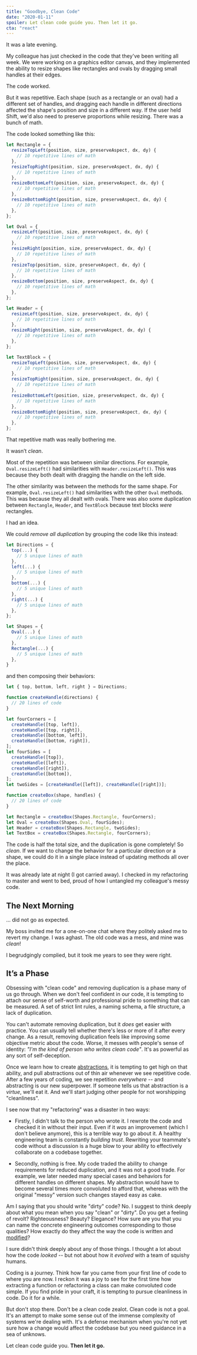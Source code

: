 ```yaml
---
title: "Goodbye, Clean Code"
date: "2020-01-11"
spoiler: Let clean code guide you. Then let it go.
cta: "react"
---
```


It was a late evening.

My colleague has just checked in the code that they've been writing all week. We were working on a graphics editor canvas, and they implemented the ability to resize shapes like rectangles and ovals by dragging small handles at their edges.

The code worked.

But it was repetitive. Each shape (such as a rectangle or an oval) had a different set of handles, and dragging each handle in different directions affected the shape's position and size in a different way. If the user held Shift, we'd also need to preserve proportions while resizing. There was a bunch of math.

The code looked something like this:

```jsx
let Rectangle = {
  resizeTopLeft(position, size, preserveAspect, dx, dy) {
    // 10 repetitive lines of math
  },
  resizeTopRight(position, size, preserveAspect, dx, dy) {
    // 10 repetitive lines of math
  },
  resizeBottomLeft(position, size, preserveAspect, dx, dy) {
    // 10 repetitive lines of math
  },
  resizeBottomRight(position, size, preserveAspect, dx, dy) {
    // 10 repetitive lines of math
  },
};

let Oval = {
  resizeLeft(position, size, preserveAspect, dx, dy) {
    // 10 repetitive lines of math
  },
  resizeRight(position, size, preserveAspect, dx, dy) {
    // 10 repetitive lines of math
  },
  resizeTop(position, size, preserveAspect, dx, dy) {
    // 10 repetitive lines of math
  },
  resizeBottom(position, size, preserveAspect, dx, dy) {
    // 10 repetitive lines of math
  },
};

let Header = {
  resizeLeft(position, size, preserveAspect, dx, dy) {
    // 10 repetitive lines of math
  },
  resizeRight(position, size, preserveAspect, dx, dy) {
    // 10 repetitive lines of math
  },
};

let TextBlock = {
  resizeTopLeft(position, size, preserveAspect, dx, dy) {
    // 10 repetitive lines of math
  },
  resizeTopRight(position, size, preserveAspect, dx, dy) {
    // 10 repetitive lines of math
  },
  resizeBottomLeft(position, size, preserveAspect, dx, dy) {
    // 10 repetitive lines of math
  },
  resizeBottomRight(position, size, preserveAspect, dx, dy) {
    // 10 repetitive lines of math
  },
};
```

That repetitive math was really bothering me.

It wasn’t _clean_.

Most of the repetition was between similar directions. For example, `Oval.resizeLeft()` had similarities with `Header.resizeLeft()`. This was because they both dealt with dragging the handle on the left side.

The other similarity was between the methods for the same shape. For example, `Oval.resizeLeft()` had similarities with the other `Oval` methods. This was because they all dealt with ovals. There was also some duplication between `Rectangle`, `Header`, and `TextBlock` because text blocks _were_ rectangles.

I had an idea.

We could _remove all duplication_ by grouping the code like this instead:

```jsx
let Directions = {
  top(...) {
    // 5 unique lines of math
  },
  left(...) {
    // 5 unique lines of math
  },
  bottom(...) {
    // 5 unique lines of math
  },
  right(...) {
    // 5 unique lines of math
  },
};

let Shapes = {
  Oval(...) {
    // 5 unique lines of math
  },
  Rectangle(...) {
    // 5 unique lines of math
  },
}
```

and then composing their behaviors:

```jsx
let { top, bottom, left, right } = Directions;

function createHandle(directions) {
  // 20 lines of code
}

let fourCorners = [
  createHandle([top, left]),
  createHandle([top, right]),
  createHandle([bottom, left]),
  createHandle([bottom, right]),
];
let fourSides = [
  createHandle([top]),
  createHandle([left]),
  createHandle([right]),
  createHandle([bottom]),
];
let twoSides = [createHandle([left]), createHandle([right])];

function createBox(shape, handles) {
  // 20 lines of code
}

let Rectangle = createBox(Shapes.Rectangle, fourCorners);
let Oval = createBox(Shapes.Oval, fourSides);
let Header = createBox(Shapes.Rectangle, twoSides);
let TextBox = createBox(Shapes.Rectangle, fourCorners);
```

The code is half the total size, and the duplication is gone completely! So _clean_. If we want to change the behavior for a particular direction or a shape, we could do it in a single place instead of updating methods all over the place.

It was already late at night (I got carried away). I checked in my refactoring to master and went to bed, proud of how I untangled my colleague's messy code.

## The Next Morning

... did not go as expected.

My boss invited me for a one-on-one chat where they politely asked me to revert my change. I was aghast. The old code was a mess, and mine was _clean_!

I begrudgingly complied, but it took me years to see they were right.

## It’s a Phase

Obsessing with "clean code" and removing duplication is a phase many of us go through. When we don't feel confident in our code, it is tempting to attach our sense of self-worth and professional pride to something that can be measured. A set of strict lint rules, a naming schema, a file structure, a lack of duplication.

You can't automate removing duplication, but it _does_ get easier with practice. You can usually tell whether there's less or more of it after every change. As a result, removing duplication feels like improving some objective metric about the code. Worse, it messes with people's sense of identity: _"I'm the kind of person who writes clean code"_. It's as powerful as any sort of self-deception.

Once we learn how to create [abstractions](https://www.sandimetz.com/blog/2016/1/20/the-wrong-abstraction), it is tempting to get high on that ability, and pull abstractions out of thin air whenever we see repetitive code. After a few years of coding, we see repetition _everywhere_ -- and abstracting is our new superpower. If someone tells us that abstraction is a _virtue_, we'll eat it. And we'll start judging other people for not worshipping "cleanliness".

I see now that my "refactoring" was a disaster in two ways:

- Firstly, I didn't talk to the person who wrote it. I rewrote the code and checked it in without their input. Even if it _was_ an improvement (which I don't believe anymore), this is a terrible way to go about it. A healthy engineering team is constantly _building trust_. Rewriting your teammate's code without a discussion is a huge blow to your ability to effectively collaborate on a codebase together.

- Secondly, nothing is free. My code traded the ability to change requirements for reduced duplication, and it was not a good trade. For example, we later needed many special cases and behaviors for different handles on different shapes. My abstraction would have to become several times more convoluted to afford that, whereas with the original "messy" version such changes stayed easy as cake.

Am I saying that you should write "dirty" code? No. I suggest to think deeply about what you mean when you say "clean" or "dirty". Do you get a feeling of revolt? Righteousness? Beauty? Elegance? How sure are you that you can name the concrete engineering outcomes corresponding to those qualities? How exactly do they affect the way the code is written and [modified](/optimized-for-change/)?

I sure didn't think deeply about any of those things. I thought a lot about how the code _looked_ -- but not about how it _evolved_ with a team of squishy humans.

Coding is a journey. Think how far you came from your first line of code to where you are now. I reckon it was a joy to see for the first time how extracting a function or refactoring a class can make convoluted code simple. If you find pride in your craft, it is tempting to pursue cleanliness in code. Do it for a while.

But don't stop there. Don't be a clean code zealot. Clean code is not a goal. It's an attempt to make some sense out of the immense complexity of systems we're dealing with. It's a defense mechanism when you're not yet sure how a change would affect the codebase but you need guidance in a sea of unknows.

Let clean code guide you. **Then let it go.**
